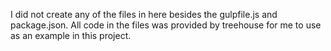 I did not create any of the files in here besides the gulpfile.js and package.json.
All code in the files was provided by treehouse for me to use as an example in this project.
